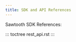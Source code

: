 ```yaml
---
title: SDK and API References
---
```


Sawtooth SDK References:

::: toctree
rest_api.rst
:::

<!--
  Licensed under Creative Commons Attribution 4.0 International License
  https://creativecommons.org/licenses/by/4.0/
-->

